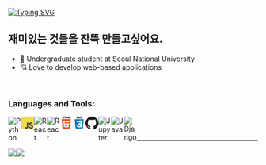 [![Typing SVG](https://readme-typing-svg.herokuapp.com?font=Press+Start+2P&color=%23010003&width=700&height=40&lines=Hi+there~%2C+I'm+Chang-Man)](https://git.io/typing-svg)

## 재미있는 것들을 잔뜩 만들고싶어요.

- 🔭 Undergraduate student at Seoul National University
- 💘 Love to develop web-based applications

<br />

### Languages and Tools:

<img align="left" alt="Python" width="26px" src="https://raw.githubusercontent.com/jmnote/z-icons/master/svg/python.svg" />
<img align="left" alt="JavaScript" width="26px" src="https://raw.githubusercontent.com/github/explore/80688e429a7d4ef2fca1e82350fe8e3517d3494d/topics/javascript/javascript.png" />
<img align="left" alt="React" width="26px" src="https://cdn.jsdelivr.net/gh/devicons/devicon/icons/react/react-original-wordmark.svg" />
<img align="left" alt="React" width="26px" src="https://upload.wikimedia.org/wikipedia/commons/thumb/4/4c/Typescript_logo_2020.svg/512px-Typescript_logo_2020.svg.png" />
<img align="left" alt="HTML5" width="26px" src="https://raw.githubusercontent.com/github/explore/80688e429a7d4ef2fca1e82350fe8e3517d3494d/topics/html/html.png" />
<img align="left" alt="CSS3" width="26px" src="https://raw.githubusercontent.com/github/explore/80688e429a7d4ef2fca1e82350fe8e3517d3494d/topics/css/css.png" />
<img align="left" alt="GitHub" width="26px" src="https://raw.githubusercontent.com/github/explore/78df643247d429f6cc873026c0622819ad797942/topics/github/github.png" />
<img align="left" alt="Jupyter" width="26px" src="https://cdn.jsdelivr.net/gh/devicons/devicon/icons/jupyter/jupyter-original-wordmark.svg" />
<img align="left" alt="Java" width="26px" src="https://raw.githubusercontent.com/jmnote/z-icons/master/svg/java.svg" />
<img align="left" alt="Django" width="26px" src="https://seeklogo.com/images/D/django-logo-F46C1DD95E-seeklogo.com.png" />
<br />
<br />

---

<img  align="center" src="https://github-readme-stats.vercel.app/api?username=Chang-Man&show_icons=true&count_private=true&theme=buefy&hide_border=true&disable_animations=false"><img align="center" src="https://github-readme-stats.vercel.app/api/top-langs/?username=Chang-Man&layout=compact&theme=buefy&hide_border=true&disable_animations=false&count_private=true" />


